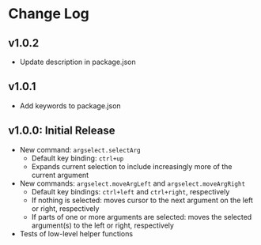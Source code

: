 # Change Log

## v1.0.2

- Update description in package.json

## v1.0.1

- Add keywords to package.json

## v1.0.0: Initial Release

- New command: `argselect.selectArg`
    - Default key binding: `ctrl+up`
    - Expands current selection to include increasingly more of the current argument
- New commands: `argselect.moveArgLeft` and `argselect.moveArgRight`
    - Default key bindings: `ctrl+left` and `ctrl+right`, respectively
    - If nothing is selected: moves cursor to the next argument on the left or right, respectively
    - If parts of one or more arguments are selected: moves the selected argument(s) to the left or right, respectively
- Tests of low-level helper functions